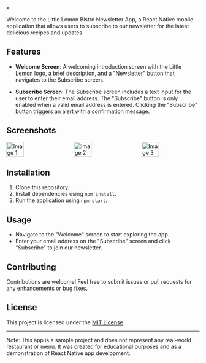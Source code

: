 x

Welcome to the Little Lemon Bistro Newsletter App, a React Native mobile application that allows users to subscribe to our newsletter for the latest delicious recipes and updates.

## Features

- **Welcome Screen**: A welcoming introduction screen with the Little Lemon logo, a brief description, and a "Newsletter" button that navigates to the Subscribe screen.

- **Subscribe Screen**: The Subscribe screen includes a text input for the user to enter their email address. The "Subscribe" button is only enabled when a valid email address is entered. Clicking the "Subscribe" button triggers an alert with a confirmation message.

## Screenshots

<div style="display: flex; justify-content: space-between;">
  <img src="https://github.com/fahad0samara/Coursera_Little.Lemo-_newsletter-sign-up/assets/90055525/e514ec17-88cb-4767-85b7-d1640367c127" alt="Image 1" width="30%">
  <img src="https://github.com/fahad0samara/Coursera_Little.Lemo-_newsletter-sign-up/assets/90055525/8c52b2ba-838d-48d3-96ed-d4959f3d269b" alt="Image 2" width="30%">
  <img src="https://github.com/fahad0samara/Coursera_Little.Lemo-_newsletter-sign-up/assets/90055525/9aada930-d1f6-495b-a24a-6eb71a2aaca6" alt="Image 3" width="30%">
</div>

## Installation

1. Clone this repository.
2. Install dependencies using `npm install`.
3. Run the application using `npm start`.

## Usage

- Navigate to the "Welcome" screen to start exploring the app.
- Enter your email address on the "Subscribe" screen and click "Subscribe" to join our newsletter.

## Contributing

Contributions are welcome! Feel free to submit issues or pull requests for any enhancements or bug fixes.

## License

This project is licensed under the [MIT License](LICENSE).

---
Note: This app is a sample project and does not represent any real-world restaurant or menu. It was created for educational purposes and as a demonstration of React Native app development.
